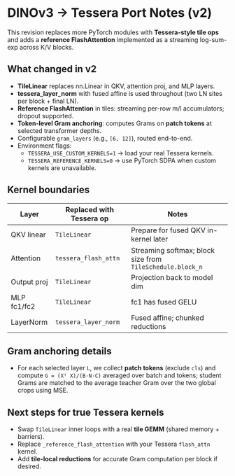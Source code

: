 <!-- MERGE_START:DINOv3_Tessera_Spec -->
# DINOv3 → Tessera Port Notes (v2)

This revision replaces more PyTorch modules with **Tessera-style tile ops** and
adds a **reference FlashAttention** implemented as a streaming log-sum-exp across K/V blocks.

## What changed in v2

- **TileLinear** replaces nn.Linear in QKV, attention proj, and MLP layers.
- **tessera_layer_norm** with fused affine is used throughout (two LN sites per block + final LN).
- **Reference FlashAttention** in tiles: streaming per-row m/l accumulators; dropout supported.
- **Token-level Gram anchoring**: computes Grams on **patch tokens** at selected transformer depths.
- Configurable `gram_layers` (e.g., `[6, 12]`), routed end-to-end.
- Environment flags:
  - `TESSERA_USE_CUSTOM_KERNELS=1` → load your real Tessera kernels.
  - `TESSERA_REFERENCE_KERNELS=0` → use PyTorch SDPA when custom kernels are unavailable.

## Kernel boundaries

| Layer | Replaced with Tessera op | Notes |
|---|---|---|
| QKV linear | `TileLinear` | Prepare for fused QKV in-kernel later |
| Attention | `tessera_flash_attn` | Streaming softmax; block size from `TileSchedule.block_n` |
| Output proj | `TileLinear` | Projection back to model dim |
| MLP fc1/fc2 | `TileLinear` | fc1 has fused GELU |
| LayerNorm | `tessera_layer_norm` | Fused affine; chunked reductions |

## Gram anchoring details

- For each selected layer `L`, we collect **patch tokens** (exclude `cls`) and compute
  `G = (Xᵀ X)/(B·N·C)` averaged over batch and tokens; student Grams are matched to the
  average teacher Gram over the two global crops using MSE.

## Next steps for true Tessera kernels

- Swap `TileLinear` inner loops with a real **tile GEMM** (shared memory + barriers).
- Replace `_reference_flash_attention` with your Tessera `flash_attn` kernel.
- Add **tile-local reductions** for accurate Gram computation per block if desired.
<!-- MERGE_END:DINOv3_Tessera_Spec -->
